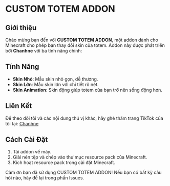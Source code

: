# CUSTOM TOTEM ADDON

## Giới thiệu
Chào mừng bạn đến với **CUSTOM TOTEM ADDON**, một addon dành cho Minecraft cho phép bạn thay đổi skin của totem. Addon này được phát triển bởi **Chanhne** với ba tính năng chính:

## Tính Năng
- **Skin Nhỏ**: Mẫu skin nhỏ gọn, dễ thương.
- **Skin Lớn**: Mẫu skin lớn với chi tiết rõ nét.
- **Skin Animation**: Skin động giúp totem của bạn trở nên sống động hơn.

## Liên Kết
Để theo dõi tôi và các nội dung thú vị khác, hãy ghé thăm trang TikTok của tôi tại: [Chanhne](https://www.tiktok.com/@chanhne_mc)

## Cách Cài Đặt
1. Tải addon về máy.
2. Giải nén tệp và chép vào thư mục resource pack của Minecraft.
3. Kích hoạt resource pack trong cài đặt Minecraft.

Cảm ơn bạn đã sử dụng CUSTOM TOTEM ADDON! Nếu bạn có bất kỳ câu hỏi nào, hãy để lại trong phần Issues.
